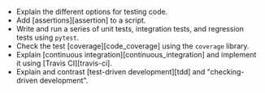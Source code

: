 -   Explain the different options for testing code.
-   Add [assertions][assertion] to a script. 
-   Write and run a series of unit tests, integration tests, and regression tests using `pytest`.
-   Check the test [coverage][code_coverage] using the `coverage` library.
-   Explain [continuous integration][continuous_integration] and implement it using [Travis CI][travis-ci].
-   Explain and contrast [test-driven development][tdd] and "checking-driven development".
